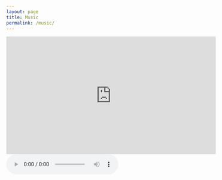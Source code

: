 ```yaml
---
layout: page
title: Music
permalink: /music/
---
```


<iframe width="560" height="315" src="https://www.youtube.com/embed/HmUJGmEDdyI" title="YouTube video player" frameborder="0" allow="accelerometer; autoplay; clipboard-write; encrypted-media; gyroscope; picture-in-picture" allowfullscreen></iframe>


<audio controls>
  <source src="/music/nikki_song.mp3" type="audio/mpeg">
Your browser does not support the audio element.
</audio>